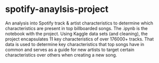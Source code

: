 # spotify-anaylsis-project
An analysis into Spotify track &amp; artist characteristics to determine which characteristics are present in top billboarded songs. The .ipynb is the notebook with the project. Using Kaggle data sets (and cleaning), the project encapsulates 11 key characteristics of over 176000+ tracks. That data is used to determine key characteristics that top songs have in common and serves as a guide for new artists to target certain characteristics over others when creating a new song.

